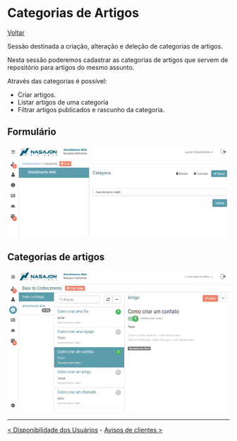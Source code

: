 # Categorias de Artigos
[Voltar](../../../../README.md)

Sessão destinada a criação, alteração e deleção de categorias de artigos.

Nesta sessão poderemos cadastrar as categorias de artigos que servem de repositório para artigos do mesmo assunto.

Através das categorias é possível:

* Criar artigos.
* Listar artigos de uma categoria
* Filtrar artigos publicados e rascunho da categoria.

## Formulário

![](./img/categorias.png)

## Categorias de artigos

![](./img/categoriasview.png)

------------

[< Disponibilidade dos Usuários](disponibilidadeusuarios.md) - [Avisos de clientes >](avisosclientes.md)